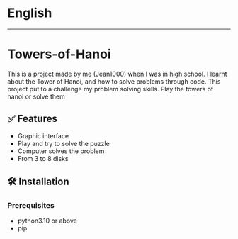 # English
---
# Towers-of-Hanoi
This is a project made by me (Jean1000) when I was in high school. I learnt about the Tower of Hanoi, and how to solve problems through code. This project put to a challenge my problem solving skills. 
Play the towers of hanoi or solve them

## ✅ Features
- Graphic interface
- Play and try to solve the puzzle
- Computer solves the problem
- From 3 to 8 disks

## 🛠️ Installation

### Prerequisites
- python3.10 or above
- pip
